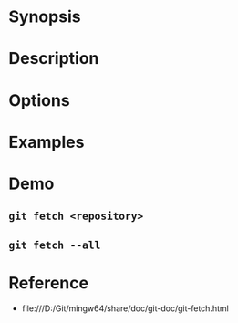 # Synopsis


# Description


# Options


# Examples


# Demo
## `git fetch <repository>`


## `git fetch --all`


# Reference
- file:///D:/Git/mingw64/share/doc/git-doc/git-fetch.html
